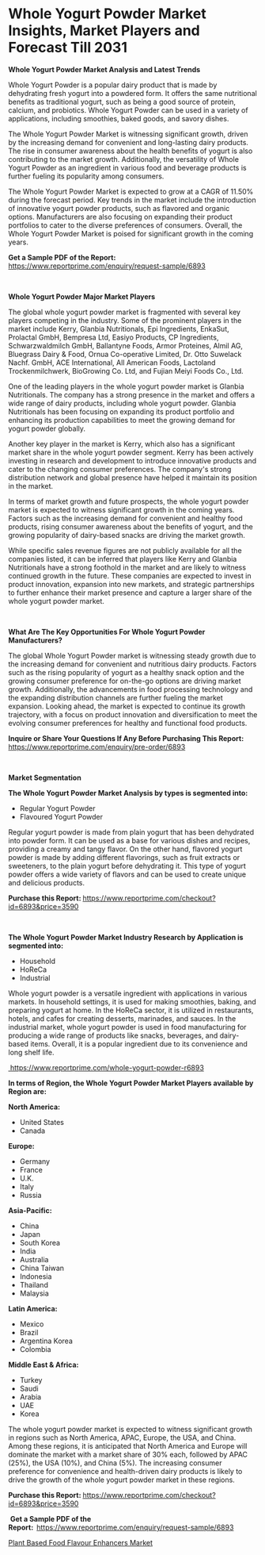 <p><h1>Whole Yogurt Powder Market Insights, Market Players and Forecast Till 2031</h1></p><p><strong>Whole Yogurt Powder Market Analysis and Latest Trends</strong></p>
<p><p>Whole Yogurt Powder is a popular dairy product that is made by dehydrating fresh yogurt into a powdered form. It offers the same nutritional benefits as traditional yogurt, such as being a good source of protein, calcium, and probiotics. Whole Yogurt Powder can be used in a variety of applications, including smoothies, baked goods, and savory dishes.</p><p>The Whole Yogurt Powder Market is witnessing significant growth, driven by the increasing demand for convenient and long-lasting dairy products. The rise in consumer awareness about the health benefits of yogurt is also contributing to the market growth. Additionally, the versatility of Whole Yogurt Powder as an ingredient in various food and beverage products is further fueling its popularity among consumers.</p><p>The Whole Yogurt Powder Market is expected to grow at a CAGR of 11.50% during the forecast period. Key trends in the market include the introduction of innovative yogurt powder products, such as flavored and organic options. Manufacturers are also focusing on expanding their product portfolios to cater to the diverse preferences of consumers. Overall, the Whole Yogurt Powder Market is poised for significant growth in the coming years.</p></p>
<p><strong>Get a Sample PDF of the Report:&nbsp;</strong> <a href="https://www.reportprime.com/enquiry/request-sample/6893">https://www.reportprime.com/enquiry/request-sample/6893</a></p>
<p>&nbsp;</p>
<p><strong>Whole Yogurt Powder Major Market Players</strong></p>
<p><p>The global whole yogurt powder market is fragmented with several key players competing in the industry. Some of the prominent players in the market include Kerry, Glanbia Nutritionals, Epi Ingredients, EnkaSut, Prolactal GmbH, Bempresa Ltd, Easiyo Products, CP Ingredients, Schwarzwaldmilch GmbH, Ballantyne Foods, Armor Proteines, Almil AG, Bluegrass Dairy & Food, Ornua Co-operative Limited, Dr. Otto Suwelack Nachf. GmbH, ACE International, All American Foods, Lactoland Trockenmilchwerk, BioGrowing Co. Ltd, and Fujian Meiyi Foods Co., Ltd.</p><p>One of the leading players in the whole yogurt powder market is Glanbia Nutritionals. The company has a strong presence in the market and offers a wide range of dairy products, including whole yogurt powder. Glanbia Nutritionals has been focusing on expanding its product portfolio and enhancing its production capabilities to meet the growing demand for yogurt powder globally.</p><p>Another key player in the market is Kerry, which also has a significant market share in the whole yogurt powder segment. Kerry has been actively investing in research and development to introduce innovative products and cater to the changing consumer preferences. The company's strong distribution network and global presence have helped it maintain its position in the market.</p><p>In terms of market growth and future prospects, the whole yogurt powder market is expected to witness significant growth in the coming years. Factors such as the increasing demand for convenient and healthy food products, rising consumer awareness about the benefits of yogurt, and the growing popularity of dairy-based snacks are driving the market growth.</p><p>While specific sales revenue figures are not publicly available for all the companies listed, it can be inferred that players like Kerry and Glanbia Nutritionals have a strong foothold in the market and are likely to witness continued growth in the future. These companies are expected to invest in product innovation, expansion into new markets, and strategic partnerships to further enhance their market presence and capture a larger share of the whole yogurt powder market.</p></p>
<p>&nbsp;</p>
<p><strong>What Are The Key Opportunities For Whole Yogurt Powder Manufacturers?</strong></p>
<p><p>The global Whole Yogurt Powder market is witnessing steady growth due to the increasing demand for convenient and nutritious dairy products. Factors such as the rising popularity of yogurt as a healthy snack option and the growing consumer preference for on-the-go options are driving market growth. Additionally, the advancements in food processing technology and the expanding distribution channels are further fueling the market expansion. Looking ahead, the market is expected to continue its growth trajectory, with a focus on product innovation and diversification to meet the evolving consumer preferences for healthy and functional food products.</p></p>
<p><strong>Inquire or Share Your Questions If Any Before Purchasing This Report:</strong> <a href="https://www.reportprime.com/enquiry/pre-order/6893">https://www.reportprime.com/enquiry/pre-order/6893</a></p>
<p>&nbsp;</p>
<p><strong>Market Segmentation</strong></p>
<p><strong>The Whole Yogurt Powder Market Analysis by types is segmented into:</strong></p>
<p><ul><li>Regular Yogurt Powder</li><li>Flavoured Yogurt Powder</li></ul></p>
<p><p>Regular yogurt powder is made from plain yogurt that has been dehydrated into powder form. It can be used as a base for various dishes and recipes, providing a creamy and tangy flavor. On the other hand, flavored yogurt powder is made by adding different flavorings, such as fruit extracts or sweeteners, to the plain yogurt before dehydrating it. This type of yogurt powder offers a wide variety of flavors and can be used to create unique and delicious products.</p></p>
<p><strong>Purchase this Report:&nbsp;</strong><a href="https://www.reportprime.com/checkout?id=6893&price=3590">https://www.reportprime.com/checkout?id=6893&price=3590</a></p>
<p>&nbsp;</p>
<p><strong>The Whole Yogurt Powder Market Industry Research by Application is segmented into:</strong></p>
<p><ul><li>Household</li><li>HoReCa</li><li>Industrial</li></ul></p>
<p><p>Whole yogurt powder is a versatile ingredient with applications in various markets. In household settings, it is used for making smoothies, baking, and preparing yogurt at home. In the HoReCa sector, it is utilized in restaurants, hotels, and cafes for creating desserts, marinades, and sauces. In the industrial market, whole yogurt powder is used in food manufacturing for producing a wide range of products like snacks, beverages, and dairy-based items. Overall, it is a popular ingredient due to its convenience and long shelf life.</p></p>
<p><a href="https://www.reportprime.com/whole-yogurt-powder-r6893">&nbsp;https://www.reportprime.com/whole-yogurt-powder-r6893</a></p>
<p><strong>In terms of Region, the Whole Yogurt Powder Market Players available by Region are:</strong></p>
<p>
    <p> <strong> North America: </strong>
        <ul>
            <li>United States</li>
            <li>Canada</li>
        </ul>
        </p> 
    <p> <strong> Europe: </strong>
        <ul>
            <li>Germany</li>
            <li>France</li>
            <li>U.K.</li>
            <li>Italy</li>
            <li>Russia</li>
        </ul>
        </p> 
    <p> <strong> Asia-Pacific: </strong>
        <ul>
            <li>China</li>
            <li>Japan</li>
            <li>South Korea</li>
            <li>India</li>
            <li>Australia</li>
            <li>China Taiwan</li>
            <li>Indonesia</li>
            <li>Thailand</li>
            <li>Malaysia</li>
        </ul>
        </p> 
    <p> <strong> Latin America: </strong>
        <ul>
            <li>Mexico</li>
            <li>Brazil</li>
            <li>Argentina Korea</li>
            <li>Colombia</li>
        </ul>
        </p> 
    <p> <strong> Middle East & Africa: </strong>
        <ul>
            <li>Turkey</li>
            <li>Saudi</li>
            <li>Arabia</li>
            <li>UAE</li>
            <li>Korea</li>
        </ul>
    </p>
    </p>
<p><p>The whole yogurt powder market is expected to witness significant growth in regions such as North America, APAC, Europe, the USA, and China. Among these regions, it is anticipated that North America and Europe will dominate the market with a market share of 30% each, followed by APAC (25%), the USA (10%), and China (5%). The increasing consumer preference for convenience and health-driven dairy products is likely to drive the growth of the whole yogurt powder market in these regions.</p></p>
<p><strong>Purchase this Report: </strong><a href="https://www.reportprime.com/checkout?id=6893&price=3590">https://www.reportprime.com/checkout?id=6893&price=3590</a></p>
<p>&nbsp;<strong>Get a Sample PDF of the Report:&nbsp;&nbsp;</strong><a href="https://www.reportprime.com/enquiry/request-sample/6893">https://www.reportprime.com/enquiry/request-sample/6893</a></p>
<p><strong></strong></p>
<p><p><a href="https://github.com/ranaacryptoaddmin/Market-Research-Report-List-1/blob/main/plant-based-food-flavour-enhancers-market.md">Plant Based Food Flavour Enhancers Market</a></p></p>